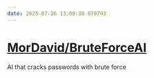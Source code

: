 ```yaml
---
date: 2025-07-26 13:09:38.078793
---
```


# [MorDavid/BruteForceAI](https://github.com/MorDavid/BruteForceAI)

AI that cracks passwords with brute force